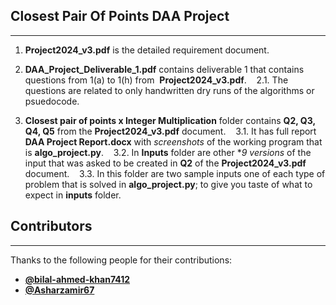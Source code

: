 ## Closest Pair Of Points DAA Project
---
1. **Project2024_v3.pdf** is the detailed requirement document.

2. **DAA_Project_Deliverable_1.pdf** contains deliverable 1 that contains questions from 1(a) to 1(h) from  **Project2024_v3.pdf**.
   2.1. The questions are related to only handwritten dry runs of the algorithms or psuedocode.

3. **Closest pair of points x Integer Multiplication** folder contains **Q2, Q3, Q4, Q5** from the **Project2024_v3.pdf** document.
   3.1. It has full report **DAA Project Report.docx** with *screenshots* of the working program that is **algo_project.py**.
   3.2. In **Inputs** folder are other **9 versions* of the input that was asked to be created in **Q2** of the **Project2024_v3.pdf** document.
   3.3. In this folder are two sample inputs one of each type of problem that is solved in **algo_project.py**; to give you taste of what to expect in **inputs** folder.
    
## Contributors
---
Thanks to the following people for their contributions:

- **[@bilal-ahmed-khan7412](https://github.com/bilal-ahmed-khan7412)**
- **[@Asharzamir67](https://github.com/Asharzamir67)**
